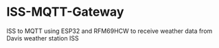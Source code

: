 # ISS-MQTT-Gateway
ISS to MQTT using ESP32 and RFM69HCW to receive weather data from Davis weather station ISS
